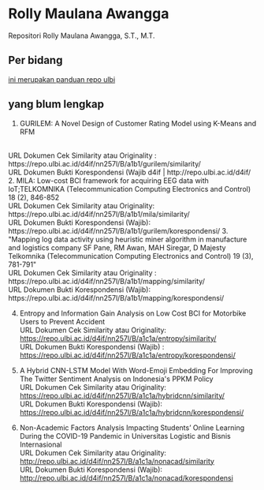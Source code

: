 # Rolly Maulana Awangga

Repositori Rolly Maulana Awangga, S.T., M.T.

## Per bidang

[ini merupakan panduan repo ulbi](nn257lpanduan.docx)



## yang blum lengkap
1. GURILEM: A Novel Design of Customer Rating Model using K-Means and RFM
<br>
URL Dokumen Cek Similarity atau Originality : 
https://repo.ulbi.ac.id/d4if/nn257l/B/a1b1/gurilem/similarity/ 
<br>
URL Dokumen Bukti Korespondensi (Wajib 
d4if | 
http://repo.ulbi.ac.id/d4if/ 
2. MILA: Low-cost BCI framework for acquiring EEG data with IoT;TELKOMNIKA (Telecommunication Computing Electronics and Control) 18 (2), 846-852 <br>
URL Dokumen Cek Similarity atau Originality: https://repo.ulbi.ac.id/d4if/nn257l/B/a1b1/mila/similarity/  <br>
URL Dokumen Bukti Korespondensi (Wajib): <br>
https://repo.ulbi.ac.id/d4if/nn257l/B/a1b1/gurilem/korespondensi/ 
3. "Mapping log data activity using heuristic miner algorithm in manufacture and logistics company
SF Pane, RM Awan, MAH Siregar, D Majesty
Telkomnika (Telecommunication Computing Electronics and Control) 19 (3), 781-791" <br>
URL Dokumen Cek Similarity atau Originality : https://repo.ulbi.ac.id/d4if/nn257l/B/a1b1/mapping/similarity/  <br>
URL Dokumen Bukti Korespondensi (Wajib): <br>
https://repo.ulbi.ac.id/d4if/nn257l/B/a1b1/mapping/korespondensi/ 

4. Entropy and Information Gain Analysis on Low Cost BCI for Motorbike Users to Prevent Accident <br>
URL Dokumen Cek Similarity atau Originality: <br>
https://repo.ulbi.ac.id/d4if/nn257l/B/a1c1a/entropy/similarity/  <br>
URL Dokumen Bukti Korespondensi (Wajib) : <br>
https://repo.ulbi.ac.id/d4if/nn257l/B/a1c1a/entropy/korespondensi/ 

5. A Hybrid CNN-LSTM Model With Word-Emoji Embedding For Improving The Twitter Sentiment Analysis on Indonesia's PPKM Policy <br>
URL Dokumen Cek Similarity atau Originality: <br>
 https://repo.ulbi.ac.id/d4if/nn257l/B/a1c1a/hybridcnn/similarity/ <br>
URL Dokumen Bukti Korespondensi (Wajib): <br>
https://repo.ulbi.ac.id/d4if/nn257l/B/a1c1a/hybridcnn/korespondensi/ 

6. Non-Academic Factors Analysis Impacting Students’ Online Learning During the COVID-19 Pandemic in Universitas Logistic and Bisnis Internasional <br>
URL Dokumen Cek Similarity atau Originality: <br>
http://repo.ulbi.ac.id/d4if/nn257l/B/a1c1a/nonacad/similarity   <br>
URL Dokumen Bukti Korespondensi (Wajib):  <br>
http://repo.ulbi.ac.id/d4if/nn257l/B/a1c1a/nonacad/korespondensi 






